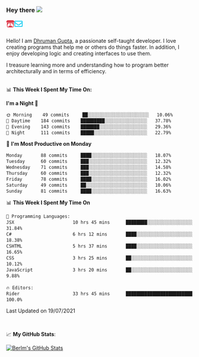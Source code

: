 ### Hey there <img src="https://media.giphy.com/media/hvRJCLFzcasrR4ia7z/giphy.gif" width="25px">

<a href="https://itch.io/profile/berlm">
  <img align="left" alt="Berlm's Itch" width="22px" src="/assets/itch-io.svg" />
</a>
<a href="mailto:ceo@berlm.me">
  <img align="left" alt="Email Berlm" width="22px" src="/assets/envelope.svg" />
</a>

<br />  
<br />  
  
Hello! I am [Dhruman Gupta](https://berlm.me/), a passionate self-taught developer. I love creating programs that help me or others do things faster. In addition, I enjoy developing logic and creating interfaces to use them.  

I treasure learning more and understanding how to program better architecturally and in terms of efficiency.  
<br />

📊 **This Week I Spent My Time On:**  
<!--START_SECTION:waka-->
**I'm a Night 🦉** 

```text
🌞 Morning    49 commits     ██░░░░░░░░░░░░░░░░░░░░░░░   10.06% 
🌆 Daytime    184 commits    █████████░░░░░░░░░░░░░░░░   37.78% 
🌃 Evening    143 commits    ███████░░░░░░░░░░░░░░░░░░   29.36% 
🌙 Night      111 commits    █████░░░░░░░░░░░░░░░░░░░░   22.79%

```
📅 **I'm Most Productive on Monday** 

```text
Monday       88 commits     ████░░░░░░░░░░░░░░░░░░░░░   18.07% 
Tuesday      60 commits     ███░░░░░░░░░░░░░░░░░░░░░░   12.32% 
Wednesday    71 commits     ███░░░░░░░░░░░░░░░░░░░░░░   14.58% 
Thursday     60 commits     ███░░░░░░░░░░░░░░░░░░░░░░   12.32% 
Friday       78 commits     ████░░░░░░░░░░░░░░░░░░░░░   16.02% 
Saturday     49 commits     ██░░░░░░░░░░░░░░░░░░░░░░░   10.06% 
Sunday       81 commits     ████░░░░░░░░░░░░░░░░░░░░░   16.63%

```


📊 **This Week I Spent My Time On** 

```text
💬 Programming Languages: 
JSX                      10 hrs 45 mins      ████████░░░░░░░░░░░░░░░░░   31.84% 
C#                       6 hrs 12 mins       ████░░░░░░░░░░░░░░░░░░░░░   18.38% 
CSHTML                   5 hrs 37 mins       ████░░░░░░░░░░░░░░░░░░░░░   16.65% 
CSS                      3 hrs 25 mins       ██░░░░░░░░░░░░░░░░░░░░░░░   10.12% 
JavaScript               3 hrs 20 mins       ██░░░░░░░░░░░░░░░░░░░░░░░   9.88%

🔥 Editors: 
Rider                    33 hrs 45 mins      █████████████████████████   100.0%

```


 Last Updated on 19/07/2021
<!--END_SECTION:waka-->
<br />  

📈 **My GitHub Stats**:  

[![Berlm's GitHub Stats](https://github-readme-stats.vercel.app/api?username=dhrumangupta&theme=gotham&show_icons=true&count_private=true)](https://berlm.me)
